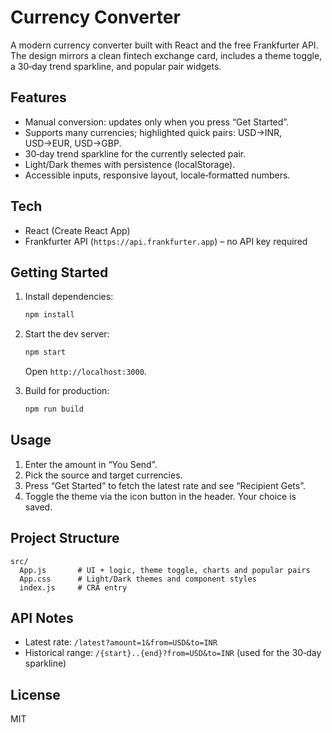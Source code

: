 # Currency Converter

A modern currency converter built with React and the free Frankfurter API. The design mirrors a clean fintech exchange card, includes a theme toggle, a 30‑day trend sparkline, and popular pair widgets.

## Features

- Manual conversion: updates only when you press “Get Started”.
- Supports many currencies; highlighted quick pairs: USD→INR, USD→EUR, USD→GBP.
- 30‑day trend sparkline for the currently selected pair.
- Light/Dark themes with persistence (localStorage).
- Accessible inputs, responsive layout, locale‑formatted numbers.

## Tech

- React (Create React App)
- Frankfurter API (`https://api.frankfurter.app`) – no API key required

## Getting Started

1. Install dependencies:

   ```bash
   npm install
   ```

2. Start the dev server:

   ```bash
   npm start
   ```

   Open `http://localhost:3000`.

3. Build for production:

   ```bash
   npm run build
   ```

## Usage

1. Enter the amount in “You Send”.
2. Pick the source and target currencies.
3. Press “Get Started” to fetch the latest rate and see “Recipient Gets”.
4. Toggle the theme via the icon button in the header. Your choice is saved.

## Project Structure

```
src/
  App.js       # UI + logic, theme toggle, charts and popular pairs
  App.css      # Light/Dark themes and component styles
  index.js     # CRA entry
```

## API Notes

- Latest rate: `/latest?amount=1&from=USD&to=INR`
- Historical range: `/{start}..{end}?from=USD&to=INR` (used for the 30‑day sparkline)

## License

MIT
